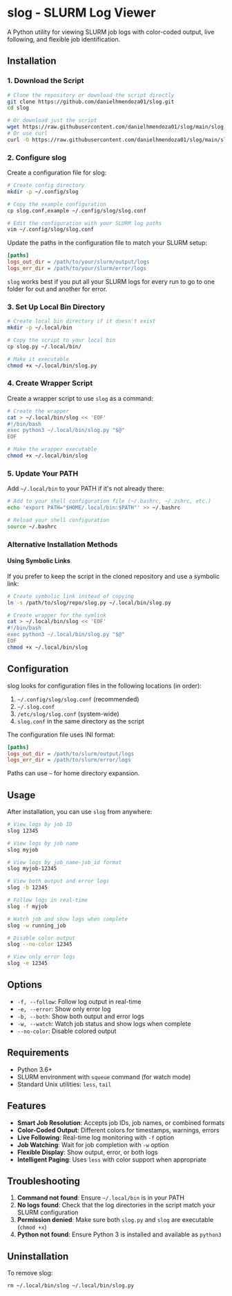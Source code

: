 # slog - SLURM Log Viewer

A Python utility for viewing SLURM job logs with color-coded output, live following, and flexible job identification.

## Installation

### 1. Download the Script

```bash
# Clone the repository or download the script directly
git clone https://github.com/danielhmendoza01/slog.git
cd slog

# Or download just the script
wget https://raw.githubusercontent.com/danielhmendoza01/slog/main/slog.py
# Or use curl
curl -O https://raw.githubusercontent.com/danielhmendoza01/slog/main/slog.py
```

### 2. Configure slog

Create a configuration file for slog:

```bash
# Create config directory
mkdir -p ~/.config/slog

# Copy the example configuration
cp slog.conf.example ~/.config/slog/slog.conf

# Edit the configuration with your SLURM log paths
vim ~/.config/slog/slog.conf
```

Update the paths in the configuration file to match your SLURM setup:
```ini
[paths]
logs_out_dir = /path/to/your/slurm/output/logs
logs_err_dir = /path/to/your/slurm/error/logs
```
```slog``` works best if you put all your SLURM logs for every run to go to one folder for out and another for error.

### 3. Set Up Local Bin Directory

```bash
# Create local bin directory if it doesn't exist
mkdir -p ~/.local/bin

# Copy the script to your local bin
cp slog.py ~/.local/bin/

# Make it executable
chmod +x ~/.local/bin/slog.py
```

### 4. Create Wrapper Script

Create a wrapper script to use `slog` as a command:

```bash
# Create the wrapper
cat > ~/.local/bin/slog << 'EOF'
#!/bin/bash
exec python3 ~/.local/bin/slog.py "$@"
EOF

# Make the wrapper executable
chmod +x ~/.local/bin/slog
```

### 5. Update Your PATH

Add `~/.local/bin` to your PATH if it's not already there:

```bash
# Add to your shell configuration file (~/.bashrc, ~/.zshrc, etc.)
echo 'export PATH="$HOME/.local/bin:$PATH"' >> ~/.bashrc

# Reload your shell configuration
source ~/.bashrc
```

### Alternative Installation Methods

#### Using Symbolic Links

If you prefer to keep the script in the cloned repository and use a symbolic link:

```bash
# Create symbolic link instead of copying
ln -s /path/to/slog/repo/slog.py ~/.local/bin/slog.py

# Create wrapper for the symlink
cat > ~/.local/bin/slog << 'EOF'
#!/bin/bash
exec python3 ~/.local/bin/slog.py "$@"
EOF
chmod +x ~/.local/bin/slog
```

## Configuration

slog looks for configuration files in the following locations (in order):

1. `~/.config/slog/slog.conf` (recommended)
2. `~/.slog.conf`
3. `/etc/slog/slog.conf` (system-wide)
4. `slog.conf` in the same directory as the script

The configuration file uses INI format:

```ini
[paths]
logs_out_dir = /path/to/slurm/output/logs
logs_err_dir = /path/to/slurm/error/logs
```

Paths can use `~` for home directory expansion.

## Usage

After installation, you can use `slog` from anywhere:

```bash
# View logs by job ID
slog 12345

# View logs by job name
slog myjob

# View logs by job_name-job_id format
slog myjob-12345

# View both output and error logs
slog -b 12345

# Follow logs in real-time
slog -f myjob

# Watch job and show logs when complete
slog -w running_job

# Disable color output
slog --no-color 12345

# View only error logs
slog -e 12345
```

## Options

- `-f, --follow`: Follow log output in real-time
- `-e, --error`: Show only error log
- `-b, --both`: Show both output and error logs
- `-w, --watch`: Watch job status and show logs when complete
- `--no-color`: Disable colored output

## Requirements

- Python 3.6+
- SLURM environment with `squeue` command (for watch mode)
- Standard Unix utilities: `less`, `tail`

## Features

- **Smart Job Resolution**: Accepts job IDs, job names, or combined formats
- **Color-Coded Output**: Different colors for timestamps, warnings, errors
- **Live Following**: Real-time log monitoring with `-f` option
- **Job Watching**: Wait for job completion with `-w` option
- **Flexible Display**: Show output, error, or both logs
- **Intelligent Paging**: Uses `less` with color support when appropriate

## Troubleshooting

1. **Command not found**: Ensure `~/.local/bin` is in your PATH
2. **No logs found**: Check that the log directories in the script match your SLURM configuration
3. **Permission denied**: Make sure both `slog.py` and `slog` are executable (`chmod +x`)
4. **Python not found**: Ensure Python 3 is installed and available as `python3`

## Uninstallation

To remove slog:

```bash
rm ~/.local/bin/slog ~/.local/bin/slog.py
```

